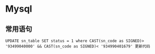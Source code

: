 # Mysql

## 常用语句

    UPDATE sn_table SET status = 1 where CAST(sn_code as SIGNED)> '93499040000' && CAST(sn_code as SIGNED)< '934990401679' 更新代码